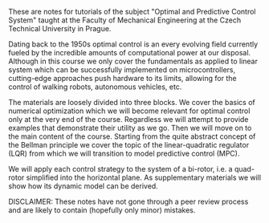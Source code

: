 These are notes for tutorials of the subject "Optimal and Predictive Control System" taught at the Faculty of Mechanical Engineering at the Czech Technical University in Prague.

Dating back to the 1950s optimal control is an every evolving field currently fueled by the incredible amounts of computational power at our disposal. Although in this course we only cover the fundamentals as applied to linear system which can be successfully implemented on microcontrollers, cutting-edge approaches push hardware to its limits, allowing for the control of walking robots, autonomous vehicles, etc.

The materials are loosely divided into three blocks. We cover the basics of numerical optimization which we will become relevant for optimal control only at the very end of the course. Regardless we will attempt to provide examples that demonstrate their utility as we go. Then we will move on to the main content of the course. Starting from the quite abstract concept of the Bellman principle we cover the topic of the linear-quadratic regulator (LQR) from which we will transition to model predictive control (MPC).

We will apply each control strategy to the system of a bi-rotor, i.e. a quad-rotor simplified into the horizontal plane. As supplementary materials we will show how its dynamic model can be derived.

DISCLAIMER: These notes have not gone through a peer review process and are likely to contain (hopefully only minor) mistakes.
